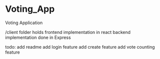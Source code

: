Voting_App
===========
Voting Application

/client folder holds frontend implementation in react
backend implementation done in Express

todo:
add readme
add login feature
add create feature
add vote counting feature
